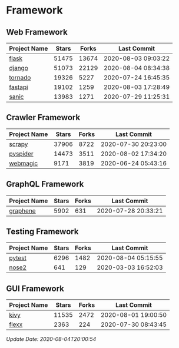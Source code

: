 # Framework

## Web Framework

| Project Name | Stars | Forks | Last Commit |
| ------------ | ----- | ----- | ----------- |
| [flask](https://github.com/pallets/flask) | 51475 | 13674 | 2020-08-03 09:03:22 |
| [django](https://github.com/django/django) | 51073 | 22129 | 2020-08-04 08:34:38 |
| [tornado](https://github.com/tornadoweb/tornado) | 19326 | 5227 | 2020-07-24 16:45:35 |
| [fastapi](https://github.com/tiangolo/fastapi) | 19102 | 1259 | 2020-08-03 17:28:49 |
| [sanic](https://github.com/huge-success/sanic) | 13983 | 1271 | 2020-07-29 11:25:31 |

## Crawler Framework

| Project Name | Stars | Forks | Last Commit |
| ------------ | ----- | ----- | ----------- |
| [scrapy](https://github.com/scrapy/scrapy) | 37906 | 8722 | 2020-07-30 20:23:00 |
| [pyspider](https://github.com/binux/pyspider) | 14473 | 3511 | 2020-08-02 17:34:20 |
| [webmagic](https://github.com/code4craft/webmagic) | 9171 | 3819 | 2020-06-24 05:43:16 |

## GraphQL Framework

| Project Name | Stars | Forks | Last Commit |
| ------------ | ----- | ----- | ----------- |
| [graphene](https://github.com/graphql-python/graphene) | 5902 | 631 | 2020-07-28 20:33:21 |

## Testing Framework

| Project Name | Stars | Forks | Last Commit |
| ------------ | ----- | ----- | ----------- |
| [pytest](https://github.com/pytest-dev/pytest) | 6296 | 1482 | 2020-08-04 05:15:55 |
| [nose2](https://github.com/nose-devs/nose2) | 641 | 129 | 2020-03-03 16:52:03 |

## GUI Framework

| Project Name | Stars | Forks | Last Commit |
| ------------ | ----- | ----- | ----------- |
| [kivy](https://github.com/kivy/kivy) | 11535 | 2472 | 2020-08-01 19:00:50 |
| [flexx](https://github.com/flexxui/flexx) | 2363 | 224 | 2020-07-30 08:43:45 |

*Update Date: 2020-08-04T20:00:54*